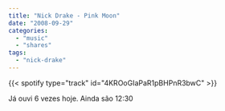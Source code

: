 ```yaml
---
title: "Nick Drake - Pink Moon"
date: "2008-09-29"
categories:
  - "music"
  - "shares"
tags:
  - "nick-drake"
---
```


{{< spotify type="track" id="4KROoGIaPaR1pBHPnR3bwC" >}}

Já ouvi 6 vezes hoje. Ainda são 12:30
